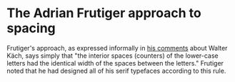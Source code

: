 The Adrian Frutiger approach to spacing
=======================================

Frutiger's approach, as expressed informally in [his
comments](http://www.linotype.com/793-12659/walterkaechs.html) about
Walter Käch, says simply that "the interior spaces (counters) of the
lower-case letters had the identical width of the spaces between the
letters."  Frutiger noted that he had designed all of his serif typefaces
according to this rule.
